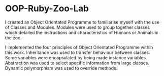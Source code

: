 # OOP-Ruby-Zoo-Lab
I created an Object Orientated Programme to familiarise myself with the use of Classes and Modules. Modules were used to group together classes which detailed the instructions and characteristics of Humans or Animals in the zoo.

I implemented the four principles of Object Orientated Programme within this work. Inheritance was used to transfer behaviour between classes. Some variables were encapsulated by being made instance variables. Abstraction was used to select specific information from large classes. Dynamic polymorphism was used to override methods.

